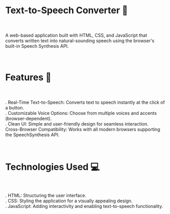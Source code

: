 # Text-to-Speech Converter 🌟<br><br>
A web-based application built with HTML, CSS, and JavaScript that converts written text into natural-sounding speech using the browser's built-in Speech Synthesis API.<br><br><br>

# Features 🚀<br><br>
. Real-Time Text-to-Speech: Converts text to speech instantly at the click of a button.<br>
. Customizable Voice Options: Choose from multiple voices and accents (browser-dependent).<br>
. Clean UI: Simple and user-friendly design for seamless interaction.<br>
Cross-Browser Compatibility: Works with all modern browsers supporting the SpeechSynthesis API.<br><br><br>
# Technologies Used 💻<br><br>
. HTML: Structuring the user interface.<br>
. CSS: Styling the application for a visually appealing design.<br>
. JavaScript: Adding interactivity and enabling text-to-speech functionality.<br>